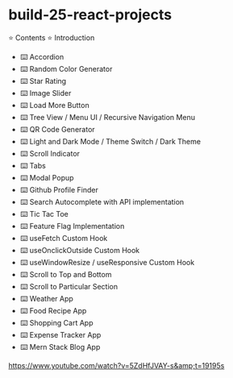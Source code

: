 # build-25-react-projects

⭐️ Contents ⭐️
Introduction
- ⌨️ Accordion
- ⌨️ Random Color Generator  
- ⌨️ Star Rating
- ⌨️ Image Slider
- ⌨️ Load More Button
- ⌨️ Tree View / Menu UI / Recursive Navigation Menu
- ⌨️ QR Code Generator
- ⌨️ Light and Dark Mode / Theme Switch / Dark Theme
- ⌨️ Scroll Indicator
- ⌨️ Tabs
- ⌨️ Modal Popup
- ⌨️ Github Profile Finder
- ⌨️ Search Autocomplete with API implementation
- ⌨️ Tic Tac Toe
- ⌨️ Feature Flag Implementation
- ⌨️ useFetch Custom Hook
- ⌨️ useOnclickOutside Custom Hook
- ⌨️ useWindowResize / useResponsive Custom Hook
- ⌨️ Scroll to Top and Bottom
- ⌨️ Scroll to Particular Section
- ⌨️ Weather App
- ⌨️ Food Recipe App
- ⌨️ Shopping Cart App
- ⌨️ Expense Tracker App
- ⌨️ Mern Stack Blog App


https://www.youtube.com/watch?v=5ZdHfJVAY-s&amp;t=19195s
